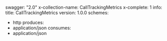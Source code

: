 swagger: "2.0"
x-collection-name: CallTrackingMetrics
x-complete: 1
info:
  title: CallTrackingMetrics
  version: 1.0.0
schemes:
- http
produces:
- application/json
consumes:
- application/json